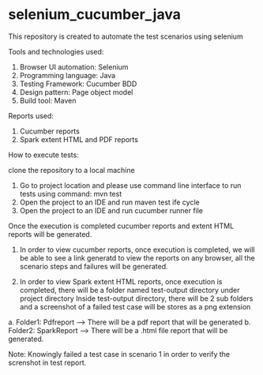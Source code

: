 # selenium_cucumber_java
This repository is created to automate the test scenarios using selenium

Tools and technologies used:

1. Browser UI automation: Selenium
2. Programming language: Java
3. Testing Framework: Cucumber BDD
4. Design pattern: Page object model
5. Build tool: Maven


Reports used:

1. Cucumber reports
2. Spark extent HTML and PDF reports


How to execute tests:

clone the repository to a local machine

1.  Go to project location and please use command line interface to run tests using command: mvn test
2.  Open the project to an IDE and run maven test ife cycle
3.  Open the project to an IDE and run cucumber runner file 

Once the execution is completed cucumber reports and extent HTML reports will be generated. 

1. In order to view cucumber reports, once execution is completed, we will be able to see a link generatd to view the reports on any browser, all the scenario steps and failures will be generated.

2. In order to view Spark extent HTML reports, once execution is completed, there will be a folder named test-output directory under project directory
Inside test-output directory, there will be 2 sub folders and a screenshot of a failed test case will be stores as a png extension

 a. Folder1: Pdfreport --> There will be a pdf report that will be generated
 b. Folder2: SparkReport --> There will be a .html file report that will be generated.

Note: Knowingly failed a test case in scenario 1 in order to verify the screnshot in test report.
